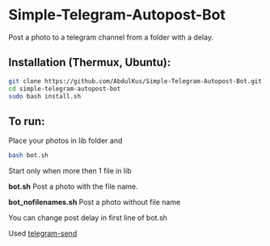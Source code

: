 # Simple-Telegram-Autopost-Bot
Post a photo to a telegram channel from a folder with a delay.
## Installation (Thermux, Ubuntu):
```bash
git clone https://github.com/AbdulKus/Simple-Telegram-Autopost-Bot.git
cd simple-telegram-autopost-bot
sudo bash install.sh
```
## To run:
Place your photos in lib folder and
```bash
bash bot.sh
```
Start only when more then 1 file in lib 

**bot.sh** Post a photo with the file name.

**bot_nofilenames.sh** Post a photo without file name

You can change post delay in first line of bot.sh





Used [telegram-send](http://https://github.com/rahiel/telegram-send "telegram-send")
